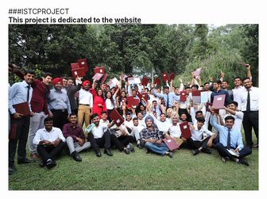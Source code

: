 ###ISTCPROJECT \
**This project is dedicated to the [website](http://istcproject.github.io/website")**
![ISTC_CONVOCATION](https://github.com/istcproject/website/blob/main/images/students/297822113_574696351022886_4513437628451319371_n.jpg)

